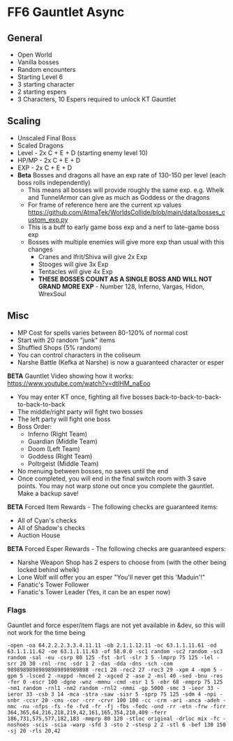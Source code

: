 # FF6 Gauntlet Async

## General
* Open World
* Vanilla bosses
* Random encounters 
* Starting Level 6
* 3 starting character
* 2 starting espers
* 3 Characters, 10 Espers required to unlock KT Gauntlet

## Scaling
* Unscaled Final Boss
* Scaled Dragons
* Level - 2x C + E + D (starting enemy level 10)
* HP/MP - 2x C + E + D 
* EXP   - 2x C + E + D
* **Beta** Bosses and dragons all have an exp rate of 130-150 per level (each boss rolls independently)
    * This means all bosses will provide roughly the same exp. e.g. Whelk and TunnelArmor can give as much as Goddess or the dragons
    * For frame of reference here are the current xp values https://github.com/AtmaTek/WorldsCollide/blob/main/data/bosses_custom_exp.py
    * This is a buff to early game boss exp and a nerf to late-game boss exp
    * Bosses with multiple enemies will give more exp than usual with this changes 
        * Cranes and Ifrit/Shiva will give 2x Exp
        * Stooges will give 3x Exp
        * Tentacles will give 4x Exp
        * **THESE BOSSES COUNT AS A SINGLE BOSS AND WILL NOT GRAND MORE EXP** - Number 128, Inferno, Vargas, Hidon, WrexSoul

## Misc
* MP Cost for spells varies between 80-120% of normal cost
* Start with 20 random "junk" items
* Shuffled Shops (5% random)
* You can control characters in the coliseum
* Narshe Battle (Kefka at Narshe) is now a guaranteed character or esper

**BETA** Gauntlet
Video showing how it works: https://www.youtube.com/watch?v=dtlHM_naEoo
* You may enter KT once, fighting all five bosses back-to-back-to-back-to-back-to-back
* The middle/right party will fight two bosses
* The left party will fight one boss 
* Boss Order:
    -   Inferno (Right Team) 
    -   Guardian (Middle Team)
    -   Doom (Left Team)
    -   Goddess (Right Team)
    -   Poltrgeist (Middle Team)
* No menuing between bosses, no saves until the end
* Once completed, you will end in the final switch room with 3 save points. You may not warp stone out once you complete the gauntlet. Make a backup save!

**BETA** Forced Item Rewards - The following checks are guaranteed items:
* All of Cyan's checks 
* All of Shadow's checks 
* Auction House

**BETA** Forced Esper Rewards - The following checks are guaranteed espers:
* Narshe Weapon Shop has 2 espers to choose from (with the other being locked behind whelk)
* Lone Wolf will offer you an esper "You'll never get this 'Maduin'!"
* Fanatic's Tower Follower
* Fanatic's Tower Leader (Yes, it can be an esper now)


### Flags 
Gauntlet and force esper/item flags are not yet available in &dev, so this will not work for the time being
```
-open -oa 64.2.2.2.3.3.4.11.11 -ob 2.1.1.12.11 -oc 63.1.1.11.61 -od 63.1.1.11.62 -oe 63.1.1.11.63 -of 58.0.0 -sc1 random -sc2 random -sc3 random -sal -eu -csrp 80 125 -fst -brl -slr 3 5 -lmprp 75 125 -lel -srr 20 30 -rnl -rnc -sdr 1 2 -das -dda -dns -sch -com 98989898989898989898989898 -rec1 28 -rec2 27 -rec3 29 -xpm 4 -mpm 5 -gpm 5 -lsced 2 -nxppd -hmced 2 -xgced 2 -ase 2 -msl 40 -sed -bnu -res -fer 0 -escr 100 -dgne -wnz -mmnu -cmd -esr 1 5 -ebr 68 -emprp 75 125 -nm1 random -rnl1 -nm2 random -rnl2 -nmmi -gp 5000 -smc 3 -ieor 33 -ieror 33 -csb 3 14 -mca -stra -saw -sisr 5 -sprp 75 125 -sdm 4 -npi -snbr -ccsr 20 -cms -cor -crr -crvr 100 100 -cc -crm -ari -anca -adeh -nmc -nu -nfps -fs -fe -fvd -fr -fj -fbs -fedc -ond -rr -etn -frw -firr 364,365,64,216,218,219,42,161,165,354,210,409 -ferr 186,731,575,577,182,183 -mmprp 80 120 -stloc original -drloc mix -fc -noshoes -scis -scia -warp -sfd 3 -sto 2 -stesp 2 2 -stl 6 -bef 130 150 -sj 20 -rls 20,42
```